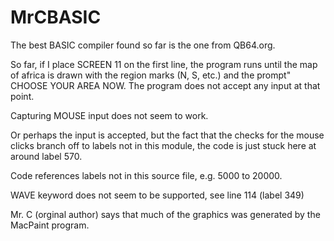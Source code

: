 # MrCBASIC
The best BASIC compiler found so far is the one from QB64.org.

So far, if I place SCREEN 11 on the first line, the program runs until the map of africa is drawn with the region marks (N, S, etc.) and the prompt" CHOOSE YOUR AREA NOW.  The program does not accept any input at that point.

Capturing MOUSE input does not seem to work.  

Or perhaps the input is accepted, but the fact that the checks for the mouse clicks branch off to labels not in this module, the code is just stuck here at around label 570.

Code references labels not in this source file, e.g. 5000 to 20000.  

WAVE keyword does not seem to be supported, see line 114 (label 349)

Mr. C (orginal author) says that much of the graphics was generated by the MacPaint program.

